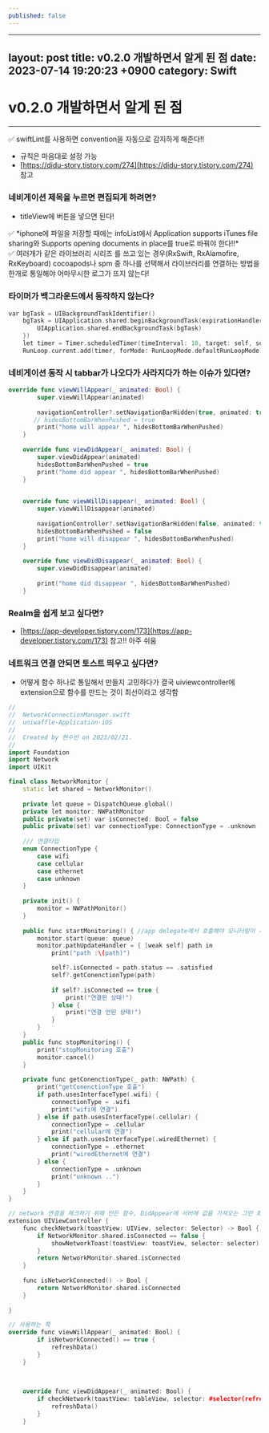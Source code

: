 ```yaml
---
published: false
---
```

---
layout: post
title: v0.2.0 개발하면서 알게 된 점
date: 2023-07-14 19:20:23 +0900
category: Swift
---

# v0.2.0 개발하면서 알게 된 점

---

<aside>
✅ swiftLint를 사용하면 convention을 자동으로 감지하게 해준다!!

- 규칙은 마음대로 설정 가능
- [https://didu-story.tistory.com/274](https://didu-story.tistory.com/274) 참고
</aside>

### 네비게이션 제목을 누르면 편집되게 하려면?

- titleView에 버튼을 넣으면 된다!

<aside>
✅ *iphone에 파일을 저장할 때에는 infoList에서 Application supports iTunes file sharing와 Supports opening documents in place를 true로 바꿔야 한다!!*

</aside>

<aside>
✅ 여러개가  같은 라이브러리 시리즈 를 쓰고 있는 경우(RxSwift, RxAlamofire, RxKeyboard) cocoapods나 spm 중 하나를 선택해서 라이브러리를 연결하는 방법을 한개로 통일해야 어마무시한 로그가 뜨지 않는다!

</aside>

### 타이머가 백그라운드에서 동작하지 않는다?

```cpp
var bgTask = UIBackgroundTaskIdentifier()
    bgTask = UIApplication.shared.beginBackgroundTask(expirationHandler: {
        UIApplication.shared.endBackgroundTask(bgTask)
    })
    let timer = Timer.scheduledTimer(timeInterval: 10, target: self, selector: #selector(notificationReceived), userInfo: nil, repeats: true)
    RunLoop.current.add(timer, forMode: RunLoopMode.defaultRunLoopMode)
```

### 네비게이션 동작 시 tabbar가 나오다가 사라지다가 하는 이슈가 있다면?

```swift
override func viewWillAppear(_ animated: Bool) {
        super.viewWillAppear(animated)
        
        navigationController?.setNavigationBarHidden(true, animated: true)
       // hidesBottomBarWhenPushed = true
        print("home will appear ", hidesBottomBarWhenPushed)
    }
    
    override func viewDidAppear(_ animated: Bool) {
        super.viewDidAppear(animated)
        hidesBottomBarWhenPushed = true
        print("home did appear ", hidesBottomBarWhenPushed)
    }

    
    override func viewWillDisappear(_ animated: Bool) {
        super.viewWillDisappear(animated)
        
        navigationController?.setNavigationBarHidden(false, animated: true)
        hidesBottomBarWhenPushed = false
        print("home will disappear ", hidesBottomBarWhenPushed)
    }
    
    override func viewDidDisappear(_ animated: Bool) {
        super.viewDidDisappear(animated)
        
        print("home did disappear ", hidesBottomBarWhenPushed)
    }
```

### Realm을 쉽게 보고 싶다면?

- [https://app-developer.tistory.com/173](https://app-developer.tistory.com/173) 참고!! 아주 쉬움

### 네트워크 연결 안되면 토스트 띄우고 싶다면?

- 어떻게 함수 하나로 통일해서 만들지 고민하다가 결국 uiviewcontroller에 extension으로 함수를 만드는 것이 최선이라고 생각함

```cpp
//
//  NetworkConnectionManager.swift
//  uniwaffle-Application-iOS
//
//  Created by 현수빈 on 2023/02/21.
//
import Foundation
import Network
import UIKit

final class NetworkMonitor {
    static let shared = NetworkMonitor()
    
    private let queue = DispatchQueue.global()
    private let monitor: NWPathMonitor
    public private(set) var isConnected: Bool = false
    public private(set) var connectionType: ConnectionType = .unknown
    
    /// 연결타입
    enum ConnectionType {
        case wifi
        case cellular
        case ethernet
        case unknown
    }
    
    private init() {
        monitor = NWPathMonitor()
    }
    
    public func startMonitoring() { //app delegate에서 호출해야 모니터링이 시작됨
        monitor.start(queue: queue)
        monitor.pathUpdateHandler = { [weak self] path in
            print("path :\(path)")

            self?.isConnected = path.status == .satisfied
            self?.getConenctionType(path)
            
            if self?.isConnected == true {
                print("연결된 상태!")
            } else {
                print("연결 안된 상태!")
            }
        }
    }
    public func stopMonitoring() {
        print("stopMonitoring 호출")
        monitor.cancel()
    }
    
    private func getConenctionType(_ path: NWPath) {
        print("getConenctionType 호출")
        if path.usesInterfaceType(.wifi) {
            connectionType = .wifi
            print("wifi에 연결")
        } else if path.usesInterfaceType(.cellular) {
            connectionType = .cellular
            print("cellular에 연결")
        } else if path.usesInterfaceType(.wiredEthernet) {
            connectionType = .ethernet
            print("wiredEthernet에 연결")
        } else {
            connectionType = .unknown
            print("unknown ..")
        }
    }
}

// network 연결을 체크하기 위해 만든 함수, DidAppear에 서버에 값을 가져오는 그런 화면에만 willAppear에 selector에 refresh해야하는 함수를 넣어주시면 됩니당!
extension UIViewController {
    func checkNetwork(toastView: UIView, selector: Selector) -> Bool {
        if NetworkMonitor.shared.isConnected == false {
            showNetworkToast(toastView: toastView, selector: selector)
        }
        return NetworkMonitor.shared.isConnected
    }
    
    func isNetworkConnected() -> Bool {
        return NetworkMonitor.shared.isConnected
    }
  
}
```

```cpp
// 사용하는 쪽
override func viewWillAppear(_ animated: Bool) {
        if isNetworkConnected() == true {
            refreshData()
        }
    }
    

    
    override func viewDidAppear(_ animated: Bool) {
        if checkNetwork(toastView: tableView, selector: #selector(refreshData)) == true {
            refreshData()
        }
    }
```

